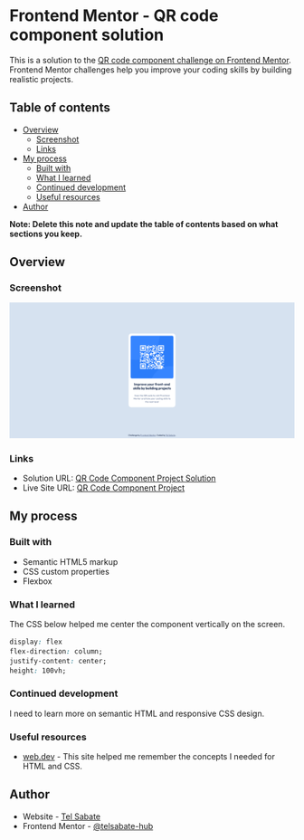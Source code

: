 # Frontend Mentor - QR code component solution

This is a solution to the [QR code component challenge on Frontend Mentor](https://www.frontendmentor.io/challenges/qr-code-component-iux_sIO_H). Frontend Mentor challenges help you improve your coding skills by building realistic projects. 

## Table of contents

- [Overview](#overview)
  - [Screenshot](#screenshot)
  - [Links](#links)
- [My process](#my-process)
  - [Built with](#built-with)
  - [What I learned](#what-i-learned)
  - [Continued development](#continued-development)
  - [Useful resources](#useful-resources)
- [Author](#author)

**Note: Delete this note and update the table of contents based on what sections you keep.**

## Overview

### Screenshot

![](./screenshot.png)

### Links

- Solution URL: [QR Code Component Project Solution](https://github.com/telsabate-hub/qr-code-component-project)
- Live Site URL: [QR Code Component Project](https://telsabate-hub.github.io/qr-code-component-project/)

## My process

### Built with

- Semantic HTML5 markup
- CSS custom properties
- Flexbox

### What I learned

The CSS below helped me center the component vertically on the screen.

```css
display: flex
flex-direction: column;
justify-content: center;
height: 100vh;
```

### Continued development

I need to learn more on semantic HTML and responsive CSS design.

### Useful resources

- [web.dev](https://web.dev) - This site helped me remember the concepts I needed for HTML and CSS.

## Author

- Website - [Tel Sabate](https://github.com/telsabate-hub)
- Frontend Mentor - [@telsabate-hub](https://www.frontendmentor.io/profile/telsabate-hub)


